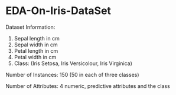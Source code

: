 # EDA-On-Iris-DataSet
 
Dataset Information:
1. Sepal length in cm
2. Sepal width in cm
3. Petal length in cm
4. Petal width in cm
5. Class: (Iris Setosa, Iris Versicolour, Iris Virginica)

Number of Instances: 150 (50 in each of three classes)

Number of Attributes: 4 numeric, predictive attributes and the class
